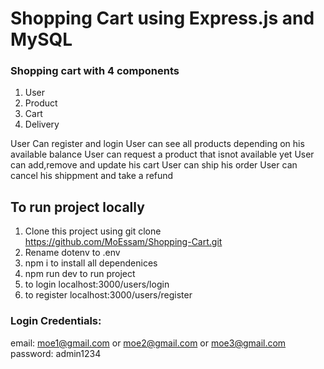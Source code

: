 # Shopping Cart using Express.js and MySQL

### Shopping cart with 4 components

1. User
2. Product
3. Cart
4. Delivery

User Can register and login
User can see all products depending on his available balance
User can request a product that isnot available yet
User can add,remove and update his cart
User can ship his order
User can cancel his shippment and take a refund

## To run project locally

1. Clone this project using git clone https://github.com/MoEssam/Shopping-Cart.git
2. Rename dotenv to .env
3. npm i to install all dependenices
4. npm run dev to run project
5. to login localhost:3000/users/login
6. to register localhost:3000/users/register

### Login Credentials:

email: moe1@gmail.com or moe2@gmail.com or moe3@gmail.com
password: admin1234

